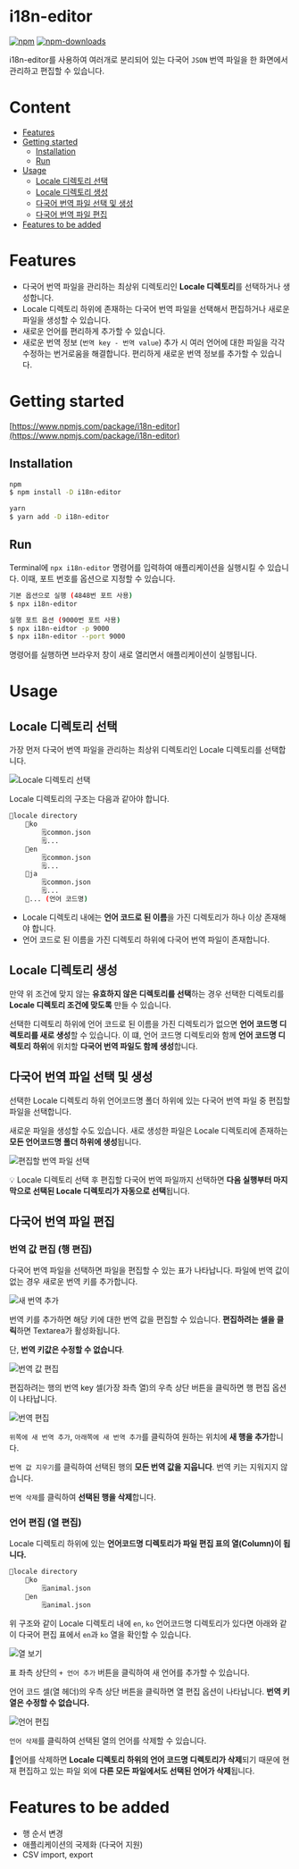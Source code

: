 # i18n-editor
[![npm](https://img.shields.io/npm/v/i18n-editor.svg)](https://www.npmjs.com/package/i18n-editor) [![npm-downloads](https://img.shields.io/npm/dm/i18n-editor.svg)](https://www.npmjs.com/package/i18n-editor)

i18n-editor를 사용하여 여러개로 분리되어 있는 다국어 `JSON` 번역 파일을 한 화면에서 관리하고 편집할 수 있습니다.

# Content
- [Features](#features)
- [Getting started](#getting-started)
    - [Installation](#installation)
    - [Run](#run)
- [Usage](#usage)
    - [Locale 디렉토리 선택](#locale-디렉토리-선택)
    - [Locale 디렉토리 생성](#locale-디렉토리-생성)
    - [다국어 번역 파일 선택 및 생성](#다국어-번역-파일-선택-및-생성)
    - [다국어 번역 파일 편집](#다국어-번역-파일-편집)
- [Features to be added](#features-to-be-added)

# Features

- 다국어 번역 파일을 관리하는 최상위 디렉토리인 **Locale 디렉토리**를 선택하거나 생성합니다.
- Locale 디렉토리 하위에 존재하는 다국어 번역 파일을 선택해서 편집하거나 새로운 파일을 생성할 수 있습니다.
- 새로운 언어를 편리하게 추가할 수 있습니다.
- 새로운 번역 정보 (`번역 key - 번역 value`) 추가 시 여러 언어에 대한 파일을 각각 수정하는 번거로움을 해결합니다. 편리하게 새로운 번역 정보를 추가할 수 있습니다.

# Getting started

[https://www.npmjs.com/package/i18n-editor](https://www.npmjs.com/package/i18n-editor)

## Installation

```bash
npm
$ npm install -D i18n-editor

yarn
$ yarn add -D i18n-editor
```

## Run

Terminal에 `npx i18n-editor` 명령어를 입력하여 애플리케이션을 실행시킬 수 있습니다. 이때, 포트 번호를 옵션으로 지정할 수 있습니다.

```bash
기본 옵션으로 실행 (4848번 포트 사용)
$ npx i18n-editor

실행 포트 옵션 (9000번 포트 사용)
$ npx i18n-eidtor -p 9000
$ npx i18n-editor --port 9000
```

명령어를 실행하면 브라우저 창이 새로 열리면서 애플리케이션이 실행됩니다.

# Usage

## Locale 디렉토리 선택

가장 먼저 다국어 번역 파일을 관리하는 최상위 디렉토리인 Locale 디렉토리를 선택합니다.

![Locale 디렉토리 선택](https://s3.us-west-2.amazonaws.com/secure.notion-static.com/4e59ddf0-21b9-4181-a1b5-1209329c3b3e/Untitled.png?X-Amz-Algorithm=AWS4-HMAC-SHA256&X-Amz-Content-Sha256=UNSIGNED-PAYLOAD&X-Amz-Credential=AKIAT73L2G45EIPT3X45%2F20230129%2Fus-west-2%2Fs3%2Faws4_request&X-Amz-Date=20230129T085651Z&X-Amz-Expires=86400&X-Amz-Signature=9779a68c05f133b73da5526fe697fa0c5e4b4ac506b535bac4a77f3feb394e7a&X-Amz-SignedHeaders=host&response-content-disposition=filename%3D%22Untitled.png%22&x-id=GetObject)

Locale 디렉토리의 구조는 다음과 같아야 합니다.

```bash
📂locale directory
	📂ko
		🗒️common.json
		🗒️...
	📂en
		🗒️common.json
		🗒️...
	📂ja
		🗒️common.json
		🗒️...
	📂... (언어 코드명)
```

- Locale 디렉토리 내에는 **언어 코드로 된 이름**을 가진 디렉토리가 하나 이상 존재해야 합니다.
- 언어 코드로 된 이름을 가진 디렉토리 하위에 다국어 번역 파일이 존재합니다.

## Locale 디렉토리 생성

만약 위 조건에 맞지 않는 **유효하지 않은 디렉토리를 선택**하는 경우 선택한 디렉토리를 **Locale 디렉토리 조건에 맞도록** 만들 수 있습니다.

선택한 디렉토리 하위에 언어 코드로 된 이름을 가진 디렉토리가 없으면 **언어 코드명 디렉토리를 새로 생성**할 수 있습니다. 이 떄, 언어 코드명 디렉토리와 함께 **언어 코드명 디렉토리 하위**에 위치할 **다국어 번역 파일도 함께 생성**합니다.

## 다국어 번역 파일 선택 및 생성

선택한 Locale 디렉토리 하위 언어코드명 폴더 하위에 있는 다국어 번역 파일 중 편집할 파일을 선택합니다.

새로운 파일을 생성할 수도 있습니다. 새로 생성한 파일은 Locale 디렉토리에 존재하는 **모든 언어코드명 폴더 하위에 생성**됩니다.

![편집할 번역 파일 선택](https://s3.us-west-2.amazonaws.com/secure.notion-static.com/2a954482-231c-4ca4-b387-925358b3cfe2/Untitled.png?X-Amz-Algorithm=AWS4-HMAC-SHA256&X-Amz-Content-Sha256=UNSIGNED-PAYLOAD&X-Amz-Credential=AKIAT73L2G45EIPT3X45%2F20230129%2Fus-west-2%2Fs3%2Faws4_request&X-Amz-Date=20230129T085748Z&X-Amz-Expires=86400&X-Amz-Signature=717b961087e1830f8862e993dea292769b33b3d784cf00baefca3827d0b2a7fb&X-Amz-SignedHeaders=host&response-content-disposition=filename%3D%22Untitled.png%22&x-id=GetObject)

💡 Locale 디렉토리 선택 후 편집할 다국어 번역 파일까지 선택하면 **다음 실행부터 마지막으로 선택된 Locale 디렉토리가 자동으로 선택**됩니다.

## 다국어 번역 파일 편집

### 번역 값 편집 (행 편집)

다국어 번역 파일을 선택하면 파일을 편집할 수 있는 표가 나타납니다. 파일에 번역 값이 없는 경우 새로운 번역 키를 추가합니다.

![새 번역 추가](https://s3.us-west-2.amazonaws.com/secure.notion-static.com/68b1dd82-c3fa-481a-b9ee-02ccd862e8ec/Untitled.png?X-Amz-Algorithm=AWS4-HMAC-SHA256&X-Amz-Content-Sha256=UNSIGNED-PAYLOAD&X-Amz-Credential=AKIAT73L2G45EIPT3X45%2F20230129%2Fus-west-2%2Fs3%2Faws4_request&X-Amz-Date=20230129T085813Z&X-Amz-Expires=86400&X-Amz-Signature=65e9a23721eb18dde90a1bb5c2cb287d0008c1124562803e111c4c44b020f091&X-Amz-SignedHeaders=host&response-content-disposition=filename%3D%22Untitled.png%22&x-id=GetObject)

번역 키를 추가하면 해당 키에 대한 번역 값을 편집할 수 있습니다. **편집하려는 셀을 클릭**하면 Textarea가 활성화됩니다.

단, **번역 키값은 수정할 수 없습니다**.

![번역 값 편집](https://s3.us-west-2.amazonaws.com/secure.notion-static.com/403d5f45-21bf-4441-b263-04dcd491e7f0/Untitled.png?X-Amz-Algorithm=AWS4-HMAC-SHA256&X-Amz-Content-Sha256=UNSIGNED-PAYLOAD&X-Amz-Credential=AKIAT73L2G45EIPT3X45%2F20230129%2Fus-west-2%2Fs3%2Faws4_request&X-Amz-Date=20230129T085836Z&X-Amz-Expires=86400&X-Amz-Signature=0eab3f1b9689a10312af17875442f5f620344387fadef0eee3f858f3a63f634d&X-Amz-SignedHeaders=host&response-content-disposition=filename%3D%22Untitled.png%22&x-id=GetObject)

편집하려는 행의 번역 key 셀(가장 좌측 열)의 우측 상단 버튼을 클릭하면 행 편집 옵션이 나타납니다.

![번역 편집](https://s3.us-west-2.amazonaws.com/secure.notion-static.com/7e10b8aa-cac7-4353-9328-150425d3d5ff/Untitled.png?X-Amz-Algorithm=AWS4-HMAC-SHA256&X-Amz-Content-Sha256=UNSIGNED-PAYLOAD&X-Amz-Credential=AKIAT73L2G45EIPT3X45%2F20230129%2Fus-west-2%2Fs3%2Faws4_request&X-Amz-Date=20230129T085911Z&X-Amz-Expires=86400&X-Amz-Signature=7f2bc62723f0e99d51cbee993fea9f44ea6d4cb437a01e1984bb9e726a9521dc&X-Amz-SignedHeaders=host&response-content-disposition=filename%3D%22Untitled.png%22&x-id=GetObject)

`위쪽에 새 번역 추가`, `아래쪽에 새 번역 추가`를 클릭하여 원하는 위치에 **새 행을 추가**합니다.

`번역 값 지우기`를 클릭하여 선택된 행의 **모든 번역 값을 지웁니다**. 번역 키는 지워지지 않습니다.

`번역 삭제`를 클릭하여 **선택된 행을 삭제**합니다.

### 언어 편집 (열 편집)

Locale 디렉토리 하위에 있는 **언어코드명 디렉토리가 파일 편집 표의 열(Column)이 됩니다.**

```bash
📂locale directory	
	📂ko
		🗒️animal.json
	📂en
		🗒️animal.json
```

위 구조와 같이 Locale 디렉토리 내에 `en`, `ko` 언어코드명 디렉토리가 있다면 아래와 같이 다국어 편집 표에서 `en`과 `ko` 열을 확인할 수 있습니다.

![열 보기](https://s3.us-west-2.amazonaws.com/secure.notion-static.com/92a94596-35b2-460b-9fea-70762d3e0d23/Untitled.png?X-Amz-Algorithm=AWS4-HMAC-SHA256&X-Amz-Content-Sha256=UNSIGNED-PAYLOAD&X-Amz-Credential=AKIAT73L2G45EIPT3X45%2F20230129%2Fus-west-2%2Fs3%2Faws4_request&X-Amz-Date=20230129T085946Z&X-Amz-Expires=86400&X-Amz-Signature=b0d8bee9eeee91d3790810ed9228aa9000b81953a9460b8a82cc2421f2feb4e4&X-Amz-SignedHeaders=host&response-content-disposition=filename%3D%22Untitled.png%22&x-id=GetObject)

표 좌측 상단의 `+ 언어 추가` 버튼을 클릭하여 새 언어를 추가할 수 있습니다.

언어 코드 셀(열 헤더)의 우측 상단 버튼을 클릭하면 열 편집 옵션이 나타납니다. **번역 키 열은 수정할 수 없습니다.**

![언어 편집](https://s3.us-west-2.amazonaws.com/secure.notion-static.com/3009d691-dd3a-4ef8-8117-387b79404524/Untitled.png?X-Amz-Algorithm=AWS4-HMAC-SHA256&X-Amz-Content-Sha256=UNSIGNED-PAYLOAD&X-Amz-Credential=AKIAT73L2G45EIPT3X45%2F20230129%2Fus-west-2%2Fs3%2Faws4_request&X-Amz-Date=20230129T090043Z&X-Amz-Expires=86400&X-Amz-Signature=fabc574234220810690062a3ab7ceae583aa1b20dddea066d545a348bdbfe385&X-Amz-SignedHeaders=host&response-content-disposition=filename%3D%22Untitled.png%22&x-id=GetObject)

`언어 삭제`를 클릭하여 선택된 열의 언어를 삭제할 수 있습니다.

🚨언어를 삭제하면 **Locale 디렉토리 하위의 언어 코드명 디렉토리가 삭제**되기 때문에 현재 편집하고 있는 파일 외에 **다른 모든 파일에서도 선택된 언어가 삭제**됩니다.

# Features to be added

- 행 순서 변경
- 애플리케이션의 국제화 (다국어 지원)
- CSV import, export
